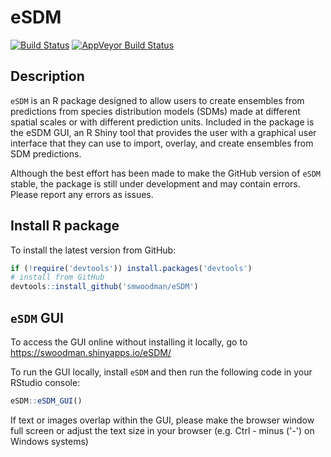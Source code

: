 # eSDM

[![Build Status](https://travis-ci.org/smwoodman/eSDM.svg?branch=master)](https://travis-ci.org/smwoodman/eSDM)
[![AppVeyor Build Status](https://ci.appveyor.com/api/projects/status/github/smwoodman/eSDM?branch=master&svg=true)](https://ci.appveyor.com/project/smwoodman/eSDM)


## Description

`eSDM` is an R package designed to allow users to create ensembles from predictions from species distribution models (SDMs) made at different spatial scales or with different prediction units. Included in the package is the eSDM GUI, an R Shiny tool that provides the user with a graphical user interface that they can use to import, overlay, and create ensembles from SDM predictions.

Although the best effort has been made to make the GitHub version of `eSDM` stable, the package is still under development and may contain errors. Please report any errors as issues.

## Install R package

To install the latest version from GitHub:

```r
if (!require('devtools')) install.packages('devtools')
# install from GitHub
devtools::install_github('smwoodman/eSDM')
```

## `eSDM` GUI

To access the GUI online without installing it locally, go to https://swoodman.shinyapps.io/eSDM/

To run the GUI locally, install `eSDM` and then run the following code in your RStudio console:

```r
eSDM::eSDM_GUI()
```

If text or images overlap within the GUI, please make the browser window full screen or adjust the text size in your browser (e.g. Ctrl - minus ('-') on Windows systems)
